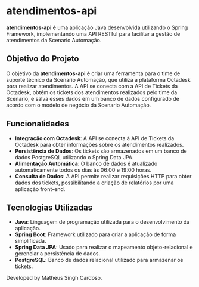 # atendimentos-api

**atendimentos-api** é uma aplicação Java desenvolvida utilizando o Spring Framework, implementando uma API RESTful para facilitar a gestão de atendimentos da Scenario Automação.

## Objetivo do Projeto

O objetivo da **atendimentos-api** é criar uma ferramenta para o time de suporte técnico da Scenario Automação, que utiliza a plataforma Octadesk para realizar atendimentos. A API se conecta com a API de Tickets da Octadesk, obtém os tickets dos atendimentos realizados pelo time da Scenario, e salva esses dados em um banco de dados configurado de acordo com o modelo de negócio da Scenario Automação.

## Funcionalidades

- **Integração com Octadesk**: A API se conecta à API de Tickets da Octadesk para obter informações sobre os atendimentos realizados.
- **Persistência de Dados**: Os tickets são armazenados em um banco de dados PostgreSQL utilizando o Spring Data JPA.
- **Alimentação Automática**: O banco de dados é atualizado automaticamente todos os dias às 06:00 e 19:00 horas.
- **Consulta de Dados**: A API permite realizar requisições HTTP para obter dados dos tickets, possibilitando a criação de relatórios por uma aplicação front-end.

## Tecnologias Utilizadas

- **Java**: Linguagem de programação utilizada para o desenvolvimento da aplicação.
- **Spring Boot**: Framework utilizado para criar a aplicação de forma simplificada.
- **Spring Data JPA**: Usado para realizar o mapeamento objeto-relacional e gerenciar a persistência de dados.
- **PostgreSQL**: Banco de dados relacional utilizado para armazenar os tickets.

Developed by Matheus Singh Cardoso.
